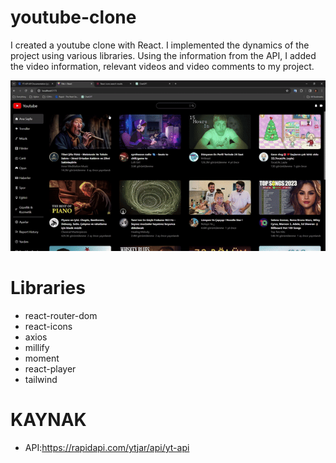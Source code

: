 # youtube-clone

I created a youtube clone with React. I implemented the dynamics of the project using various libraries. 
Using the information from the API, I added the video information, relevant videos and video comments to my project.

![](youtube-clone.gif)

# Libraries
- react-router-dom
- react-icons
- axios
- millify
- moment
- react-player
- tailwind


# KAYNAK
- API:https://rapidapi.com/ytjar/api/yt-api



